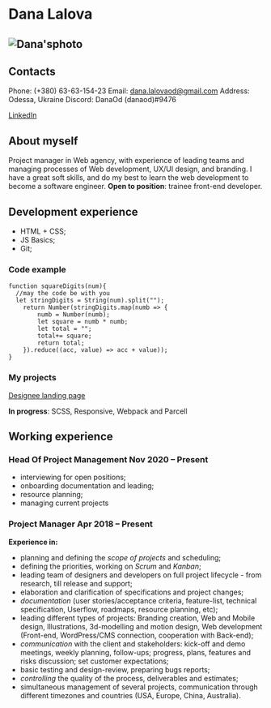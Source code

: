 # Dana Lalova

## ![Dana'sphoto](/myphoto.jpg)

## Contacts
Phone: (+380) 63-63-154-23
Email: dana.lalovaod@gmail.com
Address: Odessa, Ukraine
Discord: DanaOd (danaod)#9476

[LinkedIn](https://www.linkedin.com/in/dana-lalova-76846083/)

## About myself

Project manager in Web agency, with experience of leading teams and managing processes of Web development, UX/UI design, and branding. I have a great soft skills, and do my best to learn the web development to become a software engineer.
**Open to position**: trainee front-end developer.

## Development experience

- HTML + CSS;
- JS Basics;
- Git;

### Code example

```
function squareDigits(num){
  //may the code be with you
  let stringDigits = String(num).split("");
    return Number(stringDigits.map(numb => {
        numb = Number(numb);
        let square = numb * numb;
        let total = "";
        total+= square;
        return total;
    }).reduce((acc, value) => acc + value));
}
```

### My projects

[Designee landing page](https://github.com/DanaOd/designee_landing)

**In progress**: SCSS, Responsive, Webpack and Parcell

## Working experience

### Head Of Project Management Nov 2020 – Present

- interviewing for open positions;
- onboarding documentation and leading;
- resource planning;
- managing current projects

### Project Manager Apr 2018 – Present

**Experience in:**

- planning and defining the _scope of projects_ and scheduling;
- defining the priorities, working on _Scrum_ and _Kanban_;
- leading team of designers and developers on full project lifecycle - from research, till release and support;
- elaboration and clarification of specifications and project changes;
- _documentation_ (user stories/acceptance criteria, feature-list, technical specification, Userflow, roadmaps, resource planning, etc);
- leading different types of projects: Branding creation, Web and Mobile design, Illustrations, 3d-modelling and motion design, Web development (Front-end, WordPress/CMS connection, cooperation with Back-end);
- _communication_ with the client and stakeholders: kick-off and demo meetings, weekly planning, follow-ups; progress, plans, features and risks discussion; set customer expectations;
- basic testing and design-review, preparing bugs reports;
- _controlling_ the quality of the process, deliverables and estimates;
- simultaneous management of several projects, communication through different timezones and countries (USA, Europe, China, Australia).

